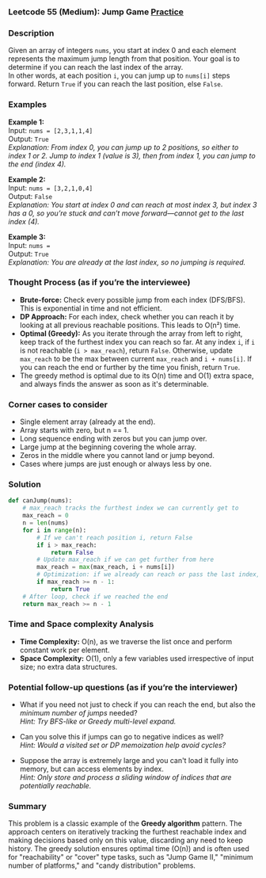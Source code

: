 ### Leetcode 55 (Medium): Jump Game [Practice](https://leetcode.com/problems/jump-game)

### Description  
Given an array of integers `nums`, you start at index 0 and each element represents the maximum jump length from that position. Your goal is to determine if you can reach the last index of the array.  
In other words, at each position `i`, you can jump up to `nums[i]` steps forward. Return `True` if you can reach the last position, else `False`.

### Examples  

**Example 1:**  
Input: `nums = [2,3,1,1,4]`  
Output: `True`  
*Explanation: From index 0, you can jump up to 2 positions, so either to index 1 or 2. Jump to index 1 (value is 3), then from index 1, you can jump to the end (index 4).*

**Example 2:**  
Input: `nums = [3,2,1,0,4]`  
Output: `False`  
*Explanation: You start at index 0 and can reach at most index 3, but index 3 has a 0, so you’re stuck and can’t move forward—cannot get to the last index (4).*

**Example 3:**  
Input: `nums = `  
Output: `True`  
*Explanation: You are already at the last index, so no jumping is required.*

### Thought Process (as if you’re the interviewee)  
- **Brute-force:** Check every possible jump from each index (DFS/BFS). This is exponential in time and not efficient.
- **DP Approach:** For each index, check whether you can reach it by looking at all previous reachable positions. This leads to O(n²) time.
- **Optimal (Greedy):** As you iterate through the array from left to right, keep track of the furthest index you can reach so far. At any index `i`, if `i` is not reachable (`i > max_reach`), return `False`. Otherwise, update `max_reach` to be the max between current `max_reach` and `i + nums[i]`. If you can reach the end or further by the time you finish, return `True`.  
- The greedy method is optimal due to its O(n) time and O(1) extra space, and always finds the answer as soon as it's determinable.

### Corner cases to consider  
- Single element array (already at the end).
- Array starts with zero, but n == 1.
- Long sequence ending with zeros but you can jump over.
- Large jump at the beginning covering the whole array.
- Zeros in the middle where you cannot land or jump beyond.
- Cases where jumps are just enough or always less by one.

### Solution

```python
def canJump(nums):
    # max_reach tracks the furthest index we can currently get to
    max_reach = 0
    n = len(nums)
    for i in range(n):
        # If we can't reach position i, return False
        if i > max_reach:
            return False
        # Update max_reach if we can get further from here
        max_reach = max(max_reach, i + nums[i])
        # Optimization: if we already can reach or pass the last index, return True
        if max_reach >= n - 1:
            return True
    # After loop, check if we reached the end
    return max_reach >= n - 1
```

### Time and Space complexity Analysis  

- **Time Complexity:** O(n), as we traverse the list once and perform constant work per element.
- **Space Complexity:** O(1), only a few variables used irrespective of input size; no extra data structures.

### Potential follow-up questions (as if you’re the interviewer)  

- What if you need not just to check if you can reach the end, but also the *minimum number of jumps* needed?  
  *Hint: Try BFS-like or Greedy multi-level expand.*

- Can you solve this if jumps can go to negative indices as well?  
  *Hint: Would a visited set or DP memoization help avoid cycles?*

- Suppose the array is extremely large and you can't load it fully into memory, but can access elements by index.  
  *Hint: Only store and process a sliding window of indices that are potentially reachable.*

### Summary  
This problem is a classic example of the **Greedy algorithm** pattern. The approach centers on iteratively tracking the furthest reachable index and making decisions based only on this value, discarding any need to keep history. The greedy solution ensures optimal time (O(n)) and is often used for "reachability" or "cover" type tasks, such as "Jump Game II," "minimum number of platforms," and "candy distribution" problems.